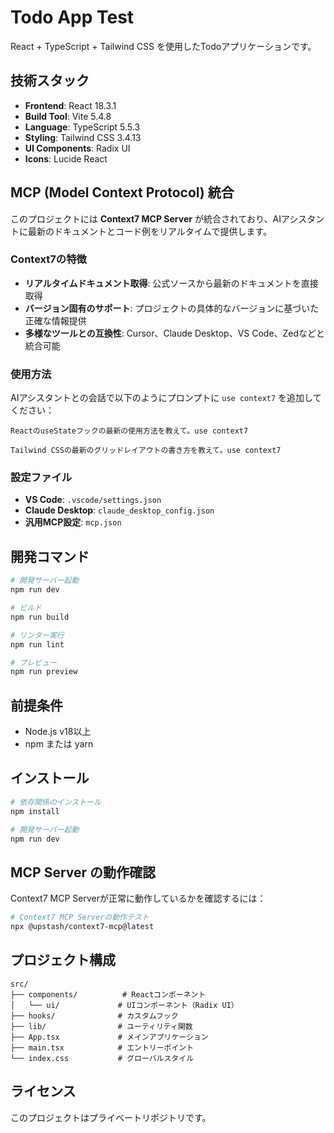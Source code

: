 # Todo App Test

React + TypeScript + Tailwind CSS を使用したTodoアプリケーションです。

## 技術スタック

- **Frontend**: React 18.3.1
- **Build Tool**: Vite 5.4.8
- **Language**: TypeScript 5.5.3
- **Styling**: Tailwind CSS 3.4.13
- **UI Components**: Radix UI
- **Icons**: Lucide React

## MCP (Model Context Protocol) 統合

このプロジェクトには **Context7 MCP Server** が統合されており、AIアシスタントに最新のドキュメントとコード例をリアルタイムで提供します。

### Context7の特徴

- **リアルタイムドキュメント取得**: 公式ソースから最新のドキュメントを直接取得
- **バージョン固有のサポート**: プロジェクトの具体的なバージョンに基づいた正確な情報提供
- **多様なツールとの互換性**: Cursor、Claude Desktop、VS Code、Zedなどと統合可能

### 使用方法

AIアシスタントとの会話で以下のようにプロンプトに `use context7` を追加してください：

```
ReactのuseStateフックの最新の使用方法を教えて。use context7
```

```
Tailwind CSSの最新のグリッドレイアウトの書き方を教えて。use context7
```

### 設定ファイル

- **VS Code**: `.vscode/settings.json`
- **Claude Desktop**: `claude_desktop_config.json`
- **汎用MCP設定**: `mcp.json`

## 開発コマンド

```bash
# 開発サーバー起動
npm run dev

# ビルド
npm run build

# リンター実行
npm run lint

# プレビュー
npm run preview
```

## 前提条件

- Node.js v18以上
- npm または yarn

## インストール

```bash
# 依存関係のインストール
npm install

# 開発サーバー起動
npm run dev
```

## MCP Server の動作確認

Context7 MCP Serverが正常に動作しているかを確認するには：

```bash
# Context7 MCP Serverの動作テスト
npx @upstash/context7-mcp@latest
```

## プロジェクト構成

```
src/
├── components/          # Reactコンポーネント
│   └── ui/             # UIコンポーネント（Radix UI）
├── hooks/              # カスタムフック
├── lib/                # ユーティリティ関数
├── App.tsx             # メインアプリケーション
├── main.tsx            # エントリーポイント
└── index.css           # グローバルスタイル
```

## ライセンス

このプロジェクトはプライベートリポジトリです。
